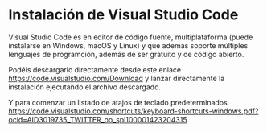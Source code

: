 # Instalación de Visual Studio Code

Visual Studio Code es en editor de código fuente, multiplataforma (puede instalarse en Windows, macOS y Linux) y que además soporte múltiples lenguajes de programción, además de ser gratuito y de código abierto. 

Podéis descargarlo directamente desde este enlace https://code.visualstudio.com/Download y lanzar directamente la instalación ejecutando el archivo descargado. 

Y para comenzar un listado de atajos de teclado predeterminados https://code.visualstudio.com/shortcuts/keyboard-shortcuts-windows.pdf?ocid=AID3019735_TWITTER_oo_spl100001423204315 


